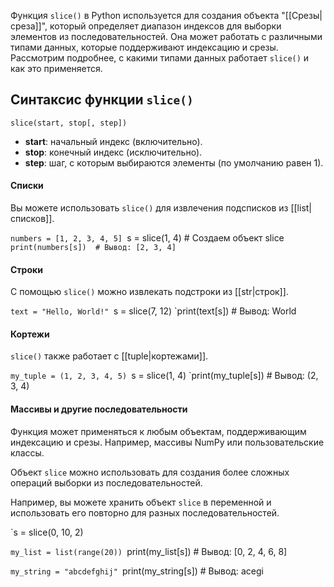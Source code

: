 
Функция `slice()` в Python используется для создания объекта "[[Срезы|среза]]", который определяет диапазон индексов для выборки элементов из последовательностей. Она может работать с различными типами данных, которые поддерживают индексацию и срезы. Рассмотрим подробнее, с какими типами данных работает `slice()` и как это применяется.

## Синтаксис функции `slice()`

`slice(start, stop[, step])`

- **start**: начальный индекс (включительно).
- **stop**: конечный индекс (исключительно).
- **step**: шаг, с которым выбираются элементы (по умолчанию равен 1).

#### Списки

Вы можете использовать `slice()` для извлечения подсписков из [[list|списков]].

`numbers = [1, 2, 3, 4, 5]
`s = slice(1, 4)  # Создаем объект slice
`print(numbers[s])  # Вывод: [2, 3, 4]`

#### Строки

С помощью `slice()` можно извлекать подстроки из [[str|строк]].

`text = "Hello, World!"
`s = slice(7, 12)
`print(text[s])  # Вывод: World

#### Кортежи

`slice()` также работает с [[tuple|кортежами]].

`my_tuple = (1, 2, 3, 4, 5)
`s = slice(1, 4)
`print(my_tuple[s])  # Вывод: (2, 3, 4)

#### Массивы и другие последовательности

Функция может применяться к любым объектам, поддерживающим индексацию и срезы. Например, массивы NumPy или пользовательские классы.

Объект `slice` можно использовать для создания более сложных операций выборки из последовательностей.

Например, вы можете хранить объект `slice` в переменной и использовать его повторно для разных последовательностей.

`s = slice(0, 10, 2)

`my_list = list(range(20))
`print(my_list[s])  # Вывод: [0, 2, 4, 6, 8]

`my_string = "abcdefghij"
`print(my_string[s])  # Вывод: acegi
